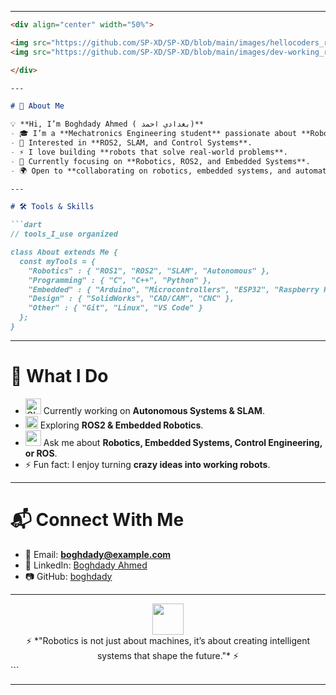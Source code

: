 
---

````markdown
<div align="center" width="50%">

<img src="https://github.com/SP-XD/SP-XD/blob/main/images/hellocoders_rounded.gif?raw=true" alt="Hello Coders" width="60%"/> <br>
<img src="https://github.com/SP-XD/SP-XD/blob/main/images/dev-working_rounded.gif?raw=true" alt="Workspace"  width="40%"/> <br> 

</div>

---

# 👋 About Me  

💡 **Hi, I’m Boghdady Ahmed ( بغدادي احمد)**  
- 🎓 I’m a **Mechatronics Engineering student** passionate about **Robotics & Autonomous Systems**.  
- 🤖 Interested in **ROS2, SLAM, and Control Systems**.  
- ⚡ I love building **robots that solve real-world problems**.  
- 🎯 Currently focusing on **Robotics, ROS2, and Embedded Systems**.  
- 🌍 Open to **collaborating on robotics, embedded systems, and automation projects**.  

---

# 🛠️ Tools & Skills  

```dart
// tools_I_use organized

class About extends Me { 
  const myTools = {  
    "Robotics" : { "ROS1", "ROS2", "SLAM", "Autonomous" },
    "Programming" : { "C", "C++", "Python" },
    "Embedded" : { "Arduino", "Microcontrollers", "ESP32", "Raspberry Pi" },
    "Design" : { "SolidWorks", "CAD/CAM", "CNC" },
    "Other" : { "Git", "Linux", "VS Code" }
  };
}
````

---

# 🚀 What I Do

* <img alt="GIF" src="https://github.com/SP-XD/SP-XD/blob/main/images/Developer.gif?raw=true" width="25" />   Currently working on **Autonomous Systems & SLAM**.
* <img src="https://github.com/SP-XD/SP-XD/blob/main/images/hyperkitty.gif?raw=true" width="20" />   Exploring **ROS2 & Embedded Robotics**.
* <img src="https://github.com/SP-XD/SP-XD/blob/main/images/message.gif?raw=true" width="25" />   Ask me about **Robotics, Embedded Systems, Control Engineering, or ROS**.
* ⚡ Fun fact: I enjoy turning **crazy ideas into working robots**.

---

# 📬 Connect With Me

* 📧 Email: **[boghdady@example.com](mailto:boghdady@example.com)**
* 💼 LinkedIn: [Boghdady Ahmed](https://www.linkedin.com/)
* 📷 GitHub: [boghdady](https://github.com/boghdady)

---

<div align="center">
  <img src="https://github.com/SP-XD/SP-XD/blob/main/images/lightning.gif?raw=true" width="50" /><br>
  ⚡ *"Robotics is not just about machines, it’s about creating intelligent systems that shape the future."* ⚡
</div>
```

---
